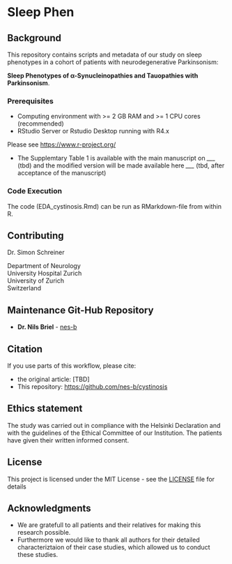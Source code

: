 # Sleep Phen


## Background

This repository contains scripts and metadata of our study on sleep phenotypes in a cohort of patients with neurodegenerative Parkinsonism: 

**Sleep Phenotypes of α-Synucleinopathies and Tauopathies with Parkinsonism**. 



### Prerequisites

- Computing environment with >= 2 GB RAM and >= 1 CPU cores (recommended)  
- RStudio Server or Rstudio Desktop running with R4.x 

Please see https://www.r-project.org/ 

- The Supplemtary Table 1 is available with the main manuscript on *___* (tbd) and the modified version will be made available here *___* (tbd, after acceptance of the manuscript)

### Code Execution

The code (EDA_cystinosis.Rmd) can be run as RMarkdown-file from within R.


## Contributing

Dr. Simon Schreiner

Department of Neurology \
University Hospital Zurich \
University of Zurich \
Switzerland


## Maintenance Git-Hub Repository

* **Dr. Nils Briel** - [nes-b](https://github.com/nes-b)


## Citation

If you use parts of this workflow, please cite:
- the original article: [TBD]
- This repository: https://github.com/nes-b/cystinosis 


## Ethics statement

The study was carried out in compliance with the Helsinki Declaration and with the guidelines of the Ethical Committee of our Institution. 
The patients have given their written informed consent.


## License

This project is licensed under the MIT License - see the [LICENSE](LICENSE) file for details


## Acknowledgments

* We are gratefull to all patients and their relatives for making this research possible. 
* Furthermore we would like to thank all authors for their detailed characteriztaion of their case studies, which allowed us to conduct these studies.
